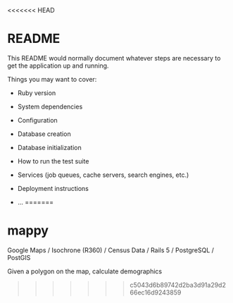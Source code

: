 <<<<<<< HEAD
# README

This README would normally document whatever steps are necessary to get the
application up and running.

Things you may want to cover:

* Ruby version

* System dependencies

* Configuration

* Database creation

* Database initialization

* How to run the test suite

* Services (job queues, cache servers, search engines, etc.)

* Deployment instructions

* ...
=======
# mappy

Google Maps / Isochrone (R360) / Census Data / Rails 5 / PostgreSQL / PostGIS

Given a polygon on the map, calculate demographics
>>>>>>> c5043d6b89742d2ba3d91a29d266ec16d9243859
